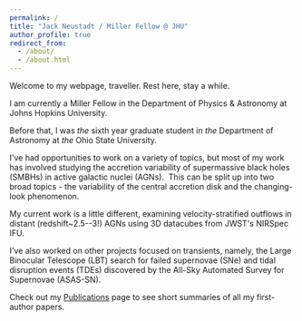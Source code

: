```yaml
---
permalink: /
title: "Jack Neustadt / Miller Fellow @ JHU"
author_profile: true
redirect_from: 
  - /about/
  - /about.html
---
```


Welcome to my webpage, traveller.  Rest here, stay a while.

I am currently a Miller Fellow in the Department of Physics & Astronomy at Johns Hopkins University.  

Before that, I was _the_ sixth year graduate student in _the_ Department of Astronomy at _the_ Ohio State University.  

I've had opportunities to work on a variety of topics, but most of my work has involved studying the accretion variability of supermassive black holes (SMBHs) in active galactic nuclei (AGNs).  This can be split up into two broad topics - the variability of the central accretion disk and the changing-look phenomenon. 

My current work is a little different, examining velocity-stratified outflows in distant (redshift~2.5--3!) AGNs using 3D datacubes from JWST's NIRSpec IFU.  

I've also worked on other projects focused on transients, namely, the Large Binocular Telescope (LBT) search for failed supernovae (SNe) and tidal disruption events (TDEs) discovered by the All-Sky Automated Survey for Supernovae (ASAS-SN). 

Check out my <a href="https://jackneustadt.github.io/publications/">Publications</a> page to see short summaries of all my first-author papers.  

